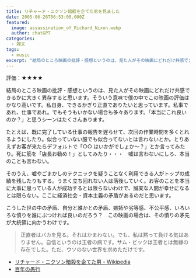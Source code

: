 ```yaml
---
title: リチャード・ニクソン暗殺を企てた男を見ました
date: 2005-06-26T06:53:00.000Z
featured:
  image: assassination_of_Richard_Nixon.webp
  author: chatGPT
categories:
  - 雑文
tags:
  - music
excerpt: "結局のところ映画の批評・感想というのは、見た人がその映画にどれだけ共感できるかに大きく異存すると思います。そういう意味で僕の中でこの映画の評価はかなり高いです。私自身、できるかぎり正直でありたいと思っています。私事であれ、仕事であれ。でもそうもいかない場合も多々あります。「本当にこれ良いのか？」と思うシーンはたくさんあります。"
---
```


評価：★★★★

結局のところ映画の批評・感想というのは、見た人がその映画にどれだけ共感できるかに大きく異存すると思います。そういう意味で僕の中でこの映画の評価はかなり高いです。私自身、できるかぎり正直でありたいと思っています。私事であれ、仕事であれ。でもそうもいかない場合も多々あります。「本当にこれ良いのか？」と思うシーンはたくさんあります。

たとえば、既に完了している仕事の報告を遅らせて、次回の作業時間を多くとれるようにしたり。似合っていない服でも似合ってないとは言わないとか。とりあえずお客が来たらデフォルトで「○○ はいかがでしょか〜？」とか言ってみたり。死に筋を「店長お勧め！」としてみたり・・・　嘘は言わないにしろ、本当のことも言わない。

そのうえ、嘘やごまかしのテクニックを疑うことなく利用できる人がトップの成績を残したりもする。うまく立ち回れない人は落後していく。お客のことを本当に大事に思っている人が成功するとは限らないわけで、誠実な人間が幸せになるとは限らない。ここに経済社会・資本主義の矛盾があるのだと思います。

こうした世の中の矛盾、自分と誰かとの矛盾、嫉妬や劣等感、不公平感、いろいろな憤りを誰にぶつければ良いのだろう？　この映画の場合は、その憤りの矛先が大統領に向かうわけです。

> 正直者はバカを見る。それはかまわない。でも、私は黙って負ける気はありません。自信というのは王者の病です。サム・ビックは王者とは無縁の存在でした。ただ、ウソのない世界を求めただけです。

- [リチャード・ニクソン暗殺を企てた男 - Wikipedia](https://ja.wikipedia.org/wiki/%E3%83%AA%E3%83%81%E3%83%A3%E3%83%BC%E3%83%89%E3%83%BB%E3%83%8B%E3%82%AF%E3%82%BD%E3%83%B3%E6%9A%97%E6%AE%BA%E3%82%92%E4%BC%81%E3%81%A6%E3%81%9F%E7%94%B7)
- [百年の愚行](http://www.amazon.co.jp/exec/obidos/ASIN/4901818007/ref=nosim/yutakayamaguc-22)
